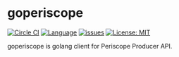 # goperiscope

[![Circle CI](https://circleci.com/gh/openfresh/goperiscope.svg?style=shield&circle-token=442c0236cbd0d7728a339c3cd763ee1106e362fe)](https://circleci.com/gh/openfresh/goperiscope)
[![Language](https://img.shields.io/badge/language-go-brightgreen.svg?style=flat)](https://golang.org/)
[![issues](https://img.shields.io/github/issues/openfresh/goperiscope.svg?style=flat)](https://github.com/openfresh/goperiscope/issues?state=open)
[![License: MIT](https://img.shields.io/badge/license-MIT-orange.svg)](LICENSE)

goperiscope is golang client for Periscope Producer API.
